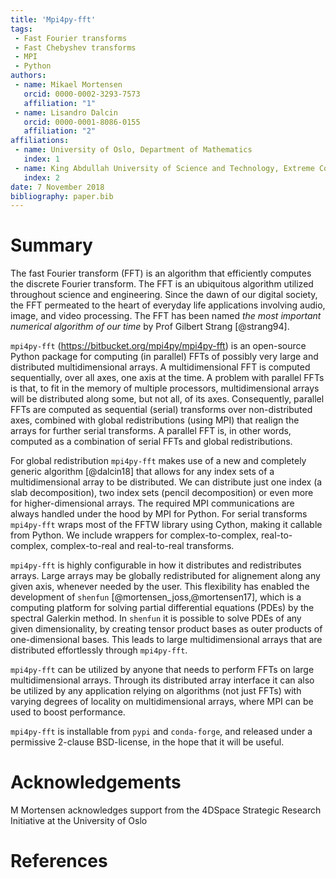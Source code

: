 ```yaml
---
title: 'Mpi4py-fft'
tags:
 - Fast Fourier transforms
 - Fast Chebyshev transforms
 - MPI
 - Python
authors:
 - name: Mikael Mortensen
   orcid: 0000-0002-3293-7573
   affiliation: "1"
 - name: Lisandro Dalcin
   orcid: 0000-0001-8086-0155
   affiliation: "2"
affiliations:
 - name: University of Oslo, Department of Mathematics
   index: 1
 - name: King Abdullah University of Science and Technology, Extreme Computing Research Center
   index: 2
date: 7 November 2018
bibliography: paper.bib
---
```


# Summary

The fast Fourier transform (FFT) is an algorithm that efficiently
computes the discrete Fourier transform. The FFT is an ubiquitous
algorithm utilized throughout science and engineering. Since the dawn
of our digital society, the FFT permeated to the heart of everyday
life applications involving audio, image, and video processing.  The
FFT has been named *the most important numerical algorithm of our
time* by Prof Gilbert Strang [@strang94].

``mpi4py-fft`` (https://bitbucket.org/mpi4py/mpi4py-fft) is an open-source
Python package for computing (in parallel) FFTs of possibly very large and
distributed multidimensional arrays.
A multidimensional FFT is computed sequentially, over all axes, one axis at the time.
A problem with parallel FFTs is that, to fit in the memory of multiple processors,
multidimensional arrays will be distributed along some, but not all, of its axes.
Consequently, parallel FFTs are computed as sequential (serial) transforms over
non-distributed axes, combined with global redistributions (using MPI) that
realign the arrays for further serial transforms. A parallel FFT is, in other
words, computed as a combination of serial FFTs and global redistributions.

For global redistribution ``mpi4py-fft`` makes use of a new and completely
generic algorithm [@dalcin18] that allows for any index sets of a
multidimensional array to be distributed. We can distribute just one index
(a slab decomposition), two index sets (pencil decomposition) or even more for
higher-dimensional arrays. The required MPI communications are always handled
under the hood by MPI for Python. For serial transforms
``mpi4py-fft`` wraps most of the FFTW library using Cython, making it callable
from Python. We include wrappers for complex-to-complex, real-to-complex,
complex-to-real and real-to-real transforms.

``mpi4py-fft`` is highly configurable in how it distributes and redistributes
arrays. Large arrays may be globally redistributed for alignement
along any given axis, whenever needed by the user. This
flexibility has enabled the development of ``shenfun``
[@mortensen_joss,@mortensen17], which is a computing platform
for solving partial differential equations (PDEs) by the spectral Galerkin method.
In ``shenfun`` it is possible to solve PDEs of any given dimensionality, by creating
tensor product bases as outer products of one-dimensional bases. This leads to
large multidimensional arrays that are distributed effortlessly through ``mpi4py-fft``.

``mpi4py-fft`` can be utilized by anyone that needs to perform FFTs on large
multidimensional arrays. Through its distributed array interface it can also be
utilized by any application relying on algorithms (not just FFTs) with varying
degrees of locality on multidimensional arrays, where MPI can be used to boost
performance.

``mpi4py-fft`` is installable from ``pypi`` and ``conda-forge``, and
released under a permissive 2-clause BSD-license, in the hope that it will be
useful.

# Acknowledgements

M Mortensen acknowledges support from the 4DSpace Strategic Research Initiative at the
University of Oslo

# References
